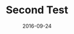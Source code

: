 ---
title: Second Test
category: next test
date: 2016-09-24
featured-image: 
excerpt: Second excerpt test.
---
